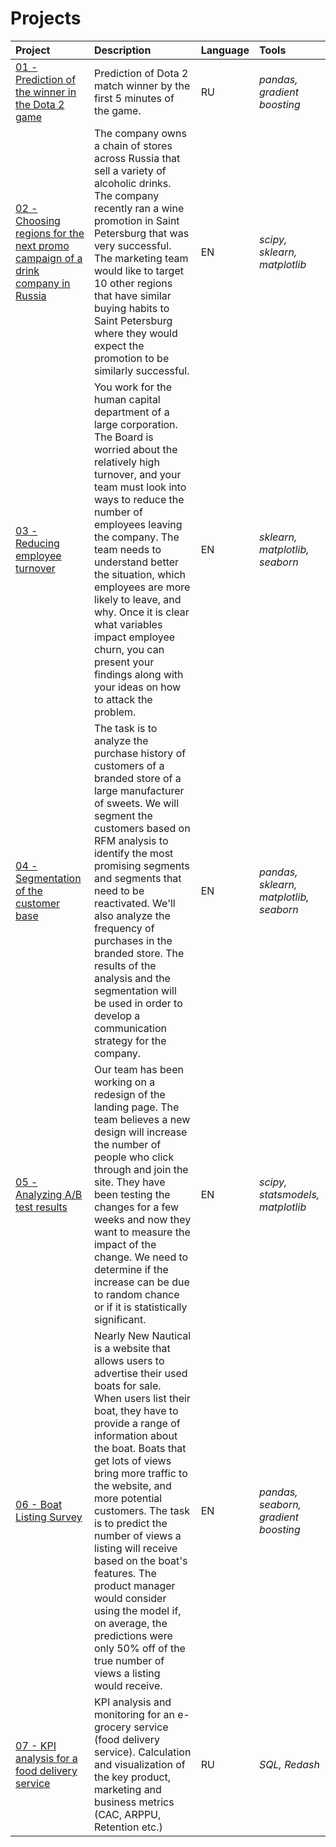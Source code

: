 # Projects

| Project | Description | Language | Tools | 
| :---------------------- | :---------------------- | :---------------------- | :---------------------- |
| [01 - Prediction of the winner in the Dota 2 game](https://github.com/MarinaKashcheeva/projects2/blob/main/01_Prediction%20of%20the%20winner%20in%20the%20Dota%202%20game.ipynb) | Prediction of Dota 2 match winner by the first 5 minutes of the game. | RU | *pandas, gradient boosting* |
| [02 - Choosing regions for the next promo campaign of a drink company in Russia](https://github.com/MarinaKashcheeva/projects2/blob/main/02_Choosing%20regions%20for%20the%20next%20promo%20campaign%20of%20a%20drink%20company%20in%20Russia.ipynb) | The company owns a chain of stores across Russia that sell a variety of alcoholic drinks. The company recently ran a wine promotion in Saint Petersburg that was very successful. The marketing team would like to target 10 other regions that have similar buying habits to Saint Petersburg where they would expect the promotion to be similarly successful. | EN | *scipy, sklearn, matplotlib* |
| [03 - Reducing employee turnover](https://github.com/MarinaKashcheeva/projects2/blob/main/03_Reducing%20employee%20turnover.ipynb) | You work for the human capital department of a large corporation. The Board is worried about the relatively high turnover, and your team must look into ways to reduce the number of employees leaving the company. The team needs to understand better the situation, which employees are more likely to leave, and why. Once it is clear what variables impact employee churn, you can present your findings along with your ideas on how to attack the problem. | EN | *sklearn, matplotlib, seaborn* |
| [04 - Segmentation of the customer base](https://github.com/MarinaKashcheeva/projects2/blob/main/04_Segmentation%20of%20the%20customer%20base%20of%20a%20large%20manufacturer%20of%20sweets.ipynb) | The task is to analyze the purchase history of customers of a branded store of a large manufacturer of sweets. We will segment the customers based on RFM analysis to identify the most promising segments and segments that need to be reactivated. We'll also analyze the frequency of purchases in the branded store. The results of the analysis and the segmentation will be used in order to develop a communication strategy for the company. | EN | *pandas, sklearn, matplotlib, seaborn* |
| [05 - Analyzing A/B test results](https://github.com/MarinaKashcheeva/projects2/blob/main/05_Analyzing%20AB%20test%20results.ipynb) | Our team has been working on a redesign of the landing page. The team believes a new design will increase the number of people who click through and join the site. They have been testing the changes for a few weeks and now they want to measure the impact of the change. We need to determine if the increase can be due to random chance or if it is statistically significant. | EN | *scipy, statsmodels, matplotlib* |
| [06 - Boat Listing Survey](https://github.com/MarinaKashcheeva/projects2/blob/main/06_Boat%20Listing%20Survey.ipynb) | Nearly New Nautical is a website that allows users to advertise their used boats for sale. When users list their boat, they have to provide a range of information about the boat. Boats that get lots of views bring more traffic to the website, and more potential customers. The task is to predict the number of views a listing will receive based on the boat's features. The product manager would consider using the model if, on average, the predictions were only 50% off of the true number of views a listing would receive. | EN | *pandas, seaborn, gradient boosting* |
| [07 - KPI analysis for a food delivery service](https://github.com/MarinaKashcheeva/projects2/blob/main/07_KPI%20analysis%20for%20a%20food%20delivery%20service.ipynb) | KPI analysis and monitoring for an e-grocery service (food delivery service). Calculation and visualization of the key product, marketing and business metrics (CAC, ARPPU, Retention etc.) | RU | *SQL, Redash* |
